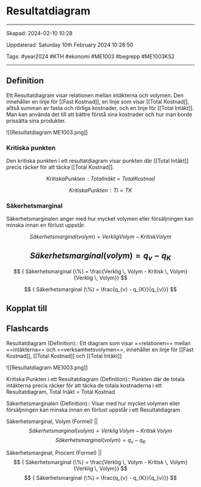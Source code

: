 # Resultatdiagram

---

Skapad: 2024-02-10 10:28

Uppdaterad: Saturday 10th February 2024 10:28:50

Tags: #year2024 #KTH #ekonomi #ME1003 #begrepp #ME1003KS2

---

## Definition

Ett Resultatdiagram visar relationen mellan intäkterna och volymen. Den innehåller en linje för [[Fast Kostnad]], en linje som visar [[Total Kostnad]], alltså summan av fasta och rörliga kostnader, och en linje för [[Total Intäkt]]. Man kan använda det till att bättre förstå sina kostnader och hur man borde prissätta sina produkter.

![[Resultatdiagram ME1003.png]]

### Kritiska punkten

Den kritiska punkten i ett resultatdiagram visar punkten där [[Total Intäkt]] precis räcker för att täcka [[Total Kostnad]].

$$
{ Kritiska Punkten\!: Total Inäkt = Total Kostnad }
$$

$$
{ Kritiska Punkten\!: TI = TK }
$$

### Säkerhetsmarginal

Säkerhetsmarginalen anger med hur mycket volymen eller försäljningen kan minska innan en förlust uppstår.

$$
{ Säkerhetsmarginal (volym) = Verklig Volym - Kritisk Volym }
$$

$$
{ Säkerhetsmarginal (volym) = q_{v} - q_{K}}
$$
---
$$
{ Säkerhetsmarginal (\%) = \frac{Verklig \, Volym - Kritisk \, Volym}{Verklig \, Volym}}
$$

$$
{ Säkerhetsmarginal (\%) = \frac{q_{v} - q_{K}}{q_{v}}}
$$

## Kopplat till

## Flashcards

Resultatdiagram (Definition):: Ett diagram som visar ==relationen== mellan ==intäkterna== och ==verksamhetsvolymen==, innehåller en linje för [[Fast Kostnad]], [[Total Kostnad]] och [[Total Intäkt]]
<!--SR:!2024-02-16,3,256!2024-02-17,4,270-->
![[Resultatdiagram ME1003.png]]

Kritiska Punkten i ett Resultatdiagram (Definition):: Punkten där de totala intäkterna precis räcker för att täcka de totala kostnaderna i ett Resultatdiagram, Total Inäkt = Total Kostnad
<!--SR:!2000-01-01,1,250!2024-02-17,4,274-->

Säkerhetsmarginalen (Definition):: Visar med hur mycket volymen eller försäljningen kan minska innan en förlust uppstår i ett Resultatdiagram
<!--SR:!2024-02-17,4,270!2000-01-01,1,250-->

Säkerhetsmarginal, Volym (Formel)
||
$$
{ Säkerhetsmarginal (volym) = Verklig \, Volym - Kritisk \, Volym }
$$
$$
{ Säkerhetsmarginal (volym) = q_{v} - q_{K}}
$$
<!--SR:!2024-02-16,3,254-->

Säkerhetsmarginal, Procent (Formel)
||
$$
{ Säkerhetsmarginal (\%) = \frac{Verklig \, Volym - Kritisk \, Volym}{Verklig \, Volym}}
$$
$$
{ Säkerhetsmarginal (\%) = \frac{q_{v} - q_{K}}{q_{v}}}
$$
<!--SR:!2024-02-16,3,254-->
